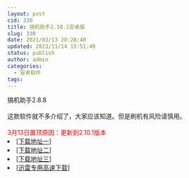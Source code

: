```yaml
---
layout: post
cid: 330
title: 搞机助手2.10.1安卓版
slug: 330
date: 2021/03/13 20:28:40
updated: 2023/11/14 15:51:40
status: publish
author: admin
categories: 
  - 安卓软件
tags: 
---
```



<div alt="潮男心博客 www.cnx0.com" >
				<div>搞机助手2.8.8</div>
<div> </div>
<div>这款软件就不多介绍了，大家应该知道。但是刷机有风险请慎用。</div>
<div> </div>
<div><span style="color: rgb(255, 0, 0);">3月13日置顶原因：更新到2.10.1版本</span></div><li><a href="http://116.255.150.52/soft/UploadFile/2021/210104gj.rar" target="_blank">[下载地址一]</a></li>
<li><a href="http://116.255.169.220/soft/UploadFile/2021/210104gj.rar" target="_blank">[下载地址二]</a></li>
<li><a href="http://dx.qqyewu.com/soft/UploadFile/2021/210104gj.rar" target="_blank">[下载地址三]</a></li>
<li><a href="/soft/download.asp?softid=24338&amp;downid=9&amp;id=25118" target="_blank">[迅雷专用高速下载]</a></li>			</div>
			